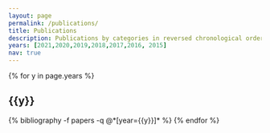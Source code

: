 ```yaml
---
layout: page
permalink: /publications/
title: Publications
description: Publications by categories in reversed chronological order. generated by jekyll-scholar.
years: [2021,2020,2019,2018,2017,2016, 2015]
nav: true
---
```


<div class="publications">

{% for y in page.years %}
  <h2 class="year">{{y}}</h2>
  {% bibliography -f papers -q @*[year={{y}}]* %}
{% endfor %}

</div>
